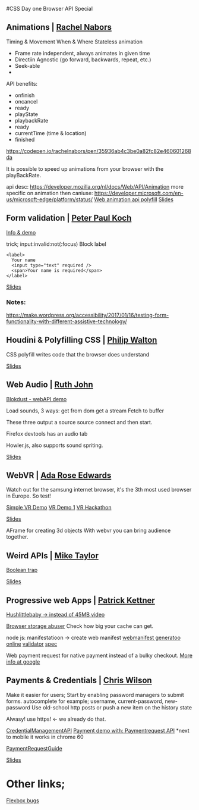 #CSS Day one Browser API Special

## Animations | [Rachel Nabors](https://twitter.com/rachelnabors)

Timing & Movement
When & Where
Stateless animation
- Frame rate independent, always animates in given time
- Directiin Agnostic (go forward, backwards, repeat, etc.)
- Seek-able
- 

API benefits:
- onfinish 
- oncancel 
- ready
- playState
- playbackRate
- ready
- currentTime (time & location)
- finished

https://codepen.io/rachelnabors/pen/35936ab4c3be0a82fc82e460601268da

It is possible to speed up animations from your browser with the playBackRate.

api desc: https://developer.mozilla.org/nl/docs/Web/API/Animation
more specific on animation then caniuse: https://developer.microsoft.com/en-us/microsoft-edge/platform/status/
[Web animation api polyfill](https://github.com/web-animations/web-animations-js)
[Slides](https://www.slideshare.net/CrowChick/alice-in-web-animations-api-land)


## Form validation | [Peter Paul Koch](https://twitter.com/ppk)

[Info & demo](https://www.quirksmode.org/forms/)

trick; input:invalid:not(:focus)
Block label
```
<label>
  Your name
  <input type="text" required />
  <span>Your name is required</span>
</label>
```

[Slides](https://quirksmode.org/presentations/Spring2017/formvalidation_CSSDay.pdf)

### Notes:
https://make.wordpress.org/accessibility/2017/01/16/testing-form-functionality-with-different-assistive-technology/


## Houdini & Polyfilling CSS | [Philip Walton](http://twitter.com/philwalton)

CSS polyfill writes code that the browser does understand

[Slides](https://github.com/philipwalton/talks/tree/master/2017-06-15)


## Web Audio | [Ruth John](http://twitter.com/Rumyra)

[Blokdust - webAPI demo](https://blokdust.com/)

Load sounds, 3 ways:
get from dom
get a stream
Fetch to buffer

These three output a source
source connect and then start.

Firefox devtools has an audio tab

Howler.js, also supports sound spriting.

[Slides](https://github.com/Rumyra/Talk-Web-Audio)


## WebVR | [Ada Rose Edwards](https://twitter.com/Lady_Ada_King)

Watch out for the samsung internet browser, it's the 3th most used browser in Europe. So test!

[Simple VR Demo](http://o.ada.is/simple-vr)
[VR Demo 1](https://o.ada.is/vrdemo1)
[VR Hackathon](https://medium.com/samsung-internet-dev/virtual-hackathon-lets-make-vr-together-53f629552764)

[Slides](http://o.ada.is/css-day)


AFrame for creating 3d objects
With webvr you can bring audience together.


## Weird APIs | [Mike Taylor](https://twitter.com/miketaylr)

[Boolean trap](https://ariya.io/2011/08/hall-of-api-shame-boolean-trap)

[Slides](https://miketaylr.com/pres/browser-api-day/)


## Progressive web Apps | [Patrick Kettner](http://twitter.com/PatrickKettner)

[Hushlittlebaby -> instead of 45MB video](https://hushlittleba.by/)

[Browser storage abuser](https://demo.agektmr.com/storage/)
Check how big your cache can get.

node js: manifestatioon -> create web manifest
[webmanifest generatoo online](http://webmanife.st/)
[validator](http://webmanife.st/validator)
[spec](http://webmanife.st/spec)

Web payment request for native payment instead of a bulky checkout. 
[More info at google](https://developers.google.com/web/fundamentals/discovery-and-monetization/payment-request/) 


## Payments & Credentials | [Chris Wilson](https://twitter.com/cwilso)

Make it easier for users;
Start by enabling password managers to submit forms.
autocomplete for example; username, current-password, new-password
Use old-school http posts or push a new item on the history state

Alwasy! use https! <- we already do that.

[CredentialManagementAPI](http://g.co/CredentialManagementAPI)
[Payment demo with: Paymentrequest API](https://polykart-credential-payment.appspot.com/) *next to mobile it works in chrome 60

[PaymentRequestGuide](http://g.co/PaymentRequestGuide)

[Slides](goo.gl/F9PGxY)




# Other links; 
[Flexbox bugs](https://github.com/philipwalton/flexbugs)